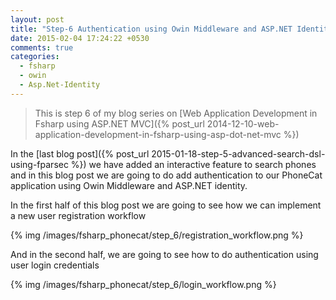 ```yaml
---
layout: post
title: "Step-6 Authentication using Owin Middleware and ASP.NET Identity"
date: 2015-02-04 17:24:22 +0530
comments: true
categories: 
  - fsharp
  - owin
  - Asp.Net-Identity
---
```


> This is step 6 of my blog series on [Web Application Development in Fsharp using ASP.NET MVC]({% post_url 2014-12-10-web-application-development-in-fsharp-using-asp-dot-net-mvc %})

In the [last blog post]({% post_url 2015-01-18-step-5-advanced-search-dsl-using-fparsec %}) we have added an interactive feature to search phones and in this blog post we are going to do add authentication to our PhoneCat application using Owin Middleware and ASP.NET identity.

In the first half of this blog post we are going to see how we can implement a new user registration workflow 

{% img /images/fsharp_phonecat/step_6/registration_workflow.png %}

And in the second half, we are going to see how to do authentication using user login credentials

{% img /images/fsharp_phonecat/step_6/login_workflow.png %}


